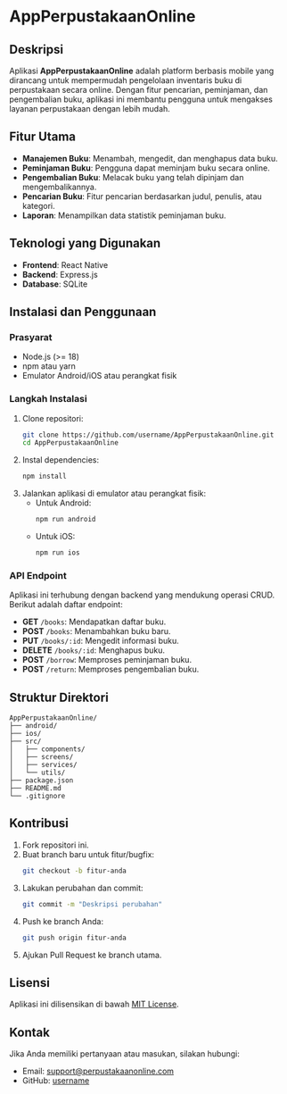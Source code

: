 # AppPerpustakaanOnline

## Deskripsi
Aplikasi **AppPerpustakaanOnline** adalah platform berbasis mobile yang dirancang untuk mempermudah pengelolaan inventaris buku di perpustakaan secara online. Dengan fitur pencarian, peminjaman, dan pengembalian buku, aplikasi ini membantu pengguna untuk mengakses layanan perpustakaan dengan lebih mudah.

## Fitur Utama
- **Manajemen Buku**: Menambah, mengedit, dan menghapus data buku.
- **Peminjaman Buku**: Pengguna dapat meminjam buku secara online.
- **Pengembalian Buku**: Melacak buku yang telah dipinjam dan mengembalikannya.
- **Pencarian Buku**: Fitur pencarian berdasarkan judul, penulis, atau kategori.
- **Laporan**: Menampilkan data statistik peminjaman buku.

## Teknologi yang Digunakan
- **Frontend**: React Native
- **Backend**: Express.js
- **Database**: SQLite

## Instalasi dan Penggunaan

### Prasyarat
- Node.js (>= 18)
- npm atau yarn
- Emulator Android/iOS atau perangkat fisik

### Langkah Instalasi
1. Clone repositori:
   ```bash
   git clone https://github.com/username/AppPerpustakaanOnline.git
   cd AppPerpustakaanOnline
   ```
2. Instal dependencies:
   ```bash
   npm install
   ```
3. Jalankan aplikasi di emulator atau perangkat fisik:
   - Untuk Android:
     ```bash
     npm run android
     ```
   - Untuk iOS:
     ```bash
     npm run ios
     ```

### API Endpoint
Aplikasi ini terhubung dengan backend yang mendukung operasi CRUD. Berikut adalah daftar endpoint:

- **GET** `/books`: Mendapatkan daftar buku.
- **POST** `/books`: Menambahkan buku baru.
- **PUT** `/books/:id`: Mengedit informasi buku.
- **DELETE** `/books/:id`: Menghapus buku.
- **POST** `/borrow`: Memproses peminjaman buku.
- **POST** `/return`: Memproses pengembalian buku.

## Struktur Direktori
```
AppPerpustakaanOnline/
├── android/
├── ios/
├── src/
│   ├── components/
│   ├── screens/
│   ├── services/
│   └── utils/
├── package.json
├── README.md
└── .gitignore
```

## Kontribusi
1. Fork repositori ini.
2. Buat branch baru untuk fitur/bugfix:
   ```bash
   git checkout -b fitur-anda
   ```
3. Lakukan perubahan dan commit:
   ```bash
   git commit -m "Deskripsi perubahan"
   ```
4. Push ke branch Anda:
   ```bash
   git push origin fitur-anda
   ```
5. Ajukan Pull Request ke branch utama.

## Lisensi
Aplikasi ini dilisensikan di bawah [MIT License](LICENSE).

## Kontak
Jika Anda memiliki pertanyaan atau masukan, silakan hubungi:
- Email: support@perpustakaanonline.com
- GitHub: [username](https://github.com/username)

